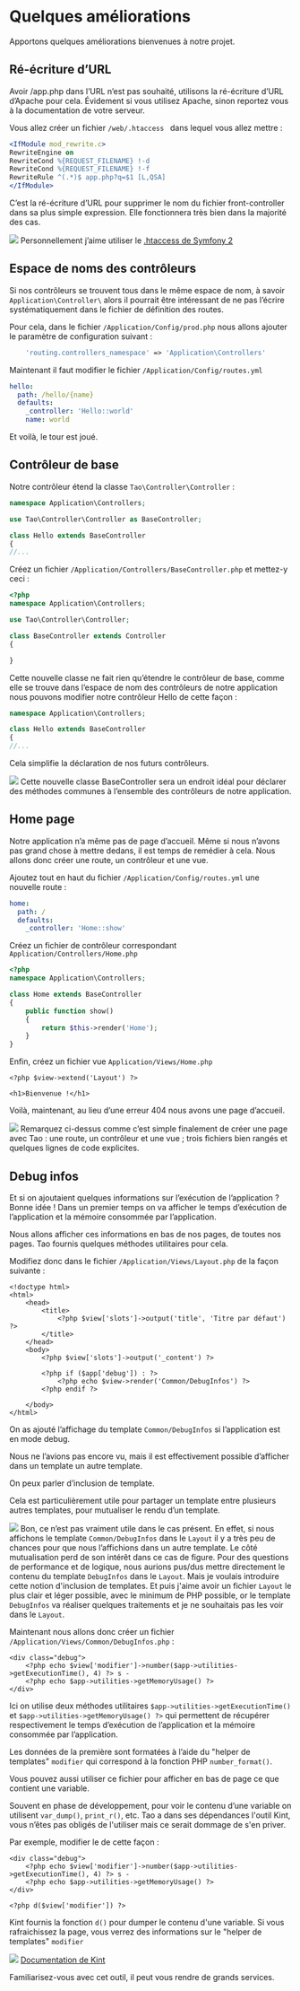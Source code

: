 # Quelques améliorations

Apportons quelques améliorations bienvenues à notre projet.

## Ré-écriture d’URL

Avoir /app.php dans l’URL n’est pas souhaité, utilisons la ré-écriture d’URL d’Apache pour cela. Évidement si vous utilisez Apache, sinon reportez vous à la documentation de votre serveur.

Vous allez créer un fichier `/web/.htaccess ` dans lequel vous allez mettre :
```apache
<IfModule mod_rewrite.c>
RewriteEngine on
RewriteCond %{REQUEST_FILENAME} !-d
RewriteCond %{REQUEST_FILENAME} !-f
RewriteRule ^(.*)$ app.php?q=$1 [L,QSA]
</IfModule>
```

C’est la ré-écriture d’URL pour supprimer le nom du fichier front-controller dans sa plus simple expression.
 Elle fonctionnera très bien dans la majorité des cas.

![](https://raw.githubusercontent.com/forxer/tao-tuto/master/book/assets/dialog-information.png) Personnellement j’aime utiliser le [.htaccess de Symfony 2](https://raw.githubusercontent.com/symfony/symfony-standard/master/web/.htaccess)

## Espace de noms des contrôleurs

Si nos contrôleurs se trouvent tous dans le même espace de nom, à savoir `Application\Controller\` alors il pourrait être intéressant de ne pas l’écrire systématiquement dans le fichier de définition des routes.

Pour cela, dans le fichier `/Application/Config/prod.php` nous allons ajouter le paramètre de configuration suivant :

```php
	'routing.controllers_namespace' => 'Application\Controllers'
```

Maintenant il faut modifier le fichier `/Application/Config/routes.yml`

```yaml
hello:
  path: /hello/{name}
  defaults:
    _controller: 'Hello::world'
    name: world
```

Et voilà, le tour est joué.

## Contrôleur de base

Notre contrôleur étend la classe `Tao\Controller\Controller` :

```php
namespace Application\Controllers;

use Tao\Controller\Controller as BaseController;

class Hello extends BaseController
{
//...
```

Créez un fichier `/Application/Controllers/BaseController.php` et mettez-y ceci :

```php
<?php
namespace Application\Controllers;

use Tao\Controller\Controller;

class BaseController extends Controller
{

}
```

Cette nouvelle classe ne fait rien qu’étendre le contrôleur de base, comme elle se trouve dans l’espace de nom des contrôleurs de notre application nous pouvons modifier notre contrôleur Hello de cette façon :

```php
namespace Application\Controllers;

class Hello extends BaseController
{
//...
```

Cela simplifie la déclaration de nos futurs contrôleurs.

![](https://raw.githubusercontent.com/forxer/tao-tuto/master/book/assets/dialog-information.png) Cette nouvelle classe BaseController sera un endroit idéal pour déclarer des méthodes communes à l’ensemble des contrôleurs de notre application.

## Home page

Notre application n’a même pas de page d’accueil. Même si nous n’avons pas grand chose à mettre dedans, il est temps de remédier à cela. Nous allons donc créer une route, un contrôleur et une vue.

Ajoutez tout en haut du fichier `/Application/Config/routes.yml` une nouvelle route :

```yml
home:
  path: /
  defaults:
    _controller: 'Home::show'
```

Créez un fichier de contrôleur correspondant `Application/Controllers/Home.php`

```php
<?php
namespace Application\Controllers;

class Home extends BaseController
{
    public function show()
    {
        return $this->render('Home');
    }
}
```

Enfin, créez un fichier vue `Application/Views/Home.php`

```html+php
<?php $view->extend('Layout') ?>

<h1>Bienvenue !</h1>

```

Voilà, maintenant, au lieu d’une erreur 404 nous avons une page d’accueil.

![](https://raw.githubusercontent.com/forxer/tao-tuto/master/book/assets/dialog-information.png) Remarquez ci-dessus comme c’est simple finalement de créer une page avec Tao : une route, un contrôleur et une vue ; trois fichiers bien rangés et quelques lignes de code explicites.

## Debug infos

Et si on ajoutaient quelques informations sur l’exécution de l’application ? Bonne idée ! Dans un premier temps on va afficher le temps d’exécution de l’application et la mémoire consommée par l’application.

Nous allons afficher ces informations en bas de nos pages, de toutes nos pages. Tao fournis quelques méthodes utilitaires pour cela.

Modifiez donc dans le fichier `/Application/Views/Layout.php` de la façon suivante :

```html+php
<!doctype html>
<html>
	<head>
		<title>
			<?php $view['slots']->output('title', 'Titre par défaut') ?>
		</title>
	</head>
	<body>
		<?php $view['slots']->output('_content') ?>

		<?php if ($app['debug']) : ?>
			<?php echo $view->render('Common/DebugInfos') ?>
		<?php endif ?>

	</body>
</html>
```

On as ajouté l’affichage du template `Common/DebugInfos` si l’application est en mode debug.

Nous ne l’avions pas encore vu, mais il est effectivement possible d’afficher dans un template un autre template.

On peux parler d’inclusion de template.

Cela est particulièrement utile pour partager un template entre plusieurs autres templates, pour mutualiser le rendu d’un template.

![](https://raw.githubusercontent.com/forxer/tao-tuto/master/book/assets/dialog-information.png) Bon, ce n’est pas vraiment utile dans le cas présent. En effet, si nous affichons le template `Common/DebugInfos` dans le `Layout` il y a très peu de chances pour que nous l’affichions dans un autre template. Le côté mutualisation perd de son intérêt dans ce cas de figure. Pour des questions de performance et de logique, nous aurions pus/dus mettre directement le contenu du template `DebugInfos` dans le `Layout`. Mais je voulais introduire cette notion d'inclusion de templates. Et puis j'aime avoir un fichier `Layout` le plus clair et léger possible, avec le minimum de PHP possible, or le template `DebugInfos` va réaliser quelques traitements et je ne souhaitais pas les voir dans le `Layout`.

Maintenant nous allons donc créer un fichier `/Application/Views/Common/DebugInfos.php` :

```html+php
<div class="debug">
	<?php echo $view['modifier']->number($app->utilities->getExecutionTime(), 4) ?> s -
	<?php echo $app->utilities->getMemoryUsage() ?>
</div>
```

Ici on utilise deux méthodes utilitaires `$app->utilities->getExecutionTime()` et `$app->utilities->getMemoryUsage() ?>` qui permettent de récupérer respectivement le temps d’exécution de l’application et la mémoire consommée par l’application.

Les données de la première sont formatées à l’aide du "helper de templates" `modifier` qui correspond à la fonction PHP `number_format()`.

Vous pouvez aussi utiliser ce fichier pour afficher en bas de page ce que contient une variable.

Souvent en phase de développement, pour voir le contenu d’une variable on utilisent `var_dump()`, `print_r()`, etc. Tao a dans ses dépendances l'outil Kint, vous n’êtes pas obligés de l'utiliser mais ce serait dommage de s'en priver.

Par exemple, modifier le de cette façon :

```html+php
<div class="debug">
	<?php echo $view['modifier']->number($app->utilities->getExecutionTime(), 4) ?> s -
	<?php echo $app->utilities->getMemoryUsage() ?>
</div>

<?php d($view['modifier']) ?>

```

Kint fournis la fonction `d()` pour dumper le contenu d'une variable. Si vous rafraichissez la page, vous verrez des informations sur le "helper de templates" `modifier`

![](https://raw.githubusercontent.com/forxer/tao-tuto/master/book/assets/text-html.png) [Documentation de Kint](http://raveren.github.io/kint/)

Familiarisez-vous avec cet outil, il peut vous rendre de grands services.
